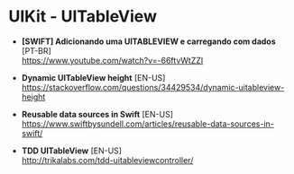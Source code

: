 # UIKit - UITableView

- **[SWIFT] Adicionando uma UITABLEVIEW e carregando com dados** [PT-BR] <br>
https://www.youtube.com/watch?v=-66ftvWtZZI

- **Dynamic UITableView height** [EN-US] <br>
https://stackoverflow.com/questions/34429534/dynamic-uitableview-height

- **Reusable data sources in Swift** [EN-US] <br>
https://www.swiftbysundell.com/articles/reusable-data-sources-in-swift/

- **TDD UITableView** [EN-US] <br>
http://trikalabs.com/tdd-uitableviewcontroller/
